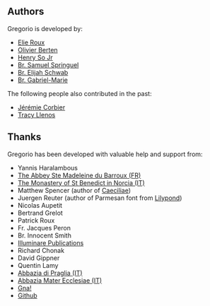 ## Authors

Gregorio is developed by:

 * [Elie Roux](mailto:elie.roux@telecom-bretagne.eu)
 * [Olivier Berten](mailto:olivier.berten@gmail.com)
 * [Henry So Jr](mailto:henryso@panix.com)
 * [Br. Samuel Springuel](mailto:rpspringuel@gmail.com)
 * [Br. Elijah Schwab](mailto:elijahschwab@gmail.com)
 * [Br. Gabriel-Marie](mailto:brgabriel@sspx.com)

The following people also contributed in the past:

 * [Jérémie Corbier](mailto:jeremie.corbier@telecom-bretagne.eu)
 * [Tracy Llenos](mailto:tllenos@gmail.com)

## Thanks

Gregorio has been developed with valuable help and support from:

 * Yannis Haralambous
 * [The Abbey Ste Madeleine du Barroux (FR)](http://www.barroux.org/)
 * [The Monastery of St Benedict in Norcia (IT)](http://osbnorcia.org/)
 * Matthew Spencer (author of [Caeciliae](http://marello.org/caeciliae/))
 * Juergen Reuter (author of Parmesan font from [Lilypond](http://www.lilypond.org/index.html))
 * Nicolas Aupetit
 * Bertrand Grelot
 * Patrick Roux
 * Fr. Jacques Peron
 * Br. Innocent Smith
 * [Illuminare Publications](https://www.illuminarepublications.com/)
 * Richard Chonak
 * David Gippner
 * Quentin Lamy
 * [Abbazia di Praglia (IT)](http://www.praglia.it)
 * [Abbazia Mater Ecclesiae (IT)](http://it.wikipedia.org/wiki/Abbazia_Mater_Ecclesiae)
 * [Gna!](http://gna.org)
 * [Github](https://github.com/)
